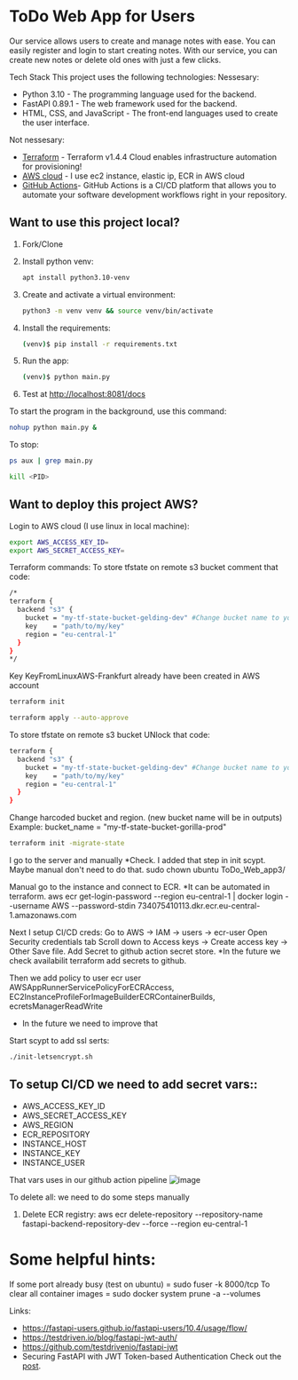 # ToDo Web App for Users

Our service allows users to create and manage notes with ease. You can easily register and login to start creating notes. With our service, you can create new notes or delete old ones with just a few clicks.

Tech Stack
This project uses the following technologies:
Nessesary:
- Python 3.10 - The programming language used for the backend.
- FastAPI 0.89.1 - The web framework used for the backend.
- HTML, CSS, and JavaScript - The front-end languages used to create the user interface.

Not nessesary:
- [Terraform](https://www.terraform.io/) - Terraform v1.4.4 Cloud enables infrastructure automation for provisioning!
- [AWS cloud](https://aws.amazon.com/what-is-aws/) - I use ec2 instance, elastic ip, ECR in AWS cloud 
- [GitHub Actions](https://github.com/features/actions)- GitHub Actions is a CI/CD platform that allows you to automate your software development workflows right in your repository. 
## Want to use this project local?

1. Fork/Clone

1. Install python venv:

    ```sh
    apt install python3.10-venv
    ```

1. Create and activate a virtual environment:

    ```sh
    python3 -m venv venv && source venv/bin/activate
    ```

1. Install the requirements:

    ```sh
    (venv)$ pip install -r requirements.txt
    ```

1. Run the app:

    ```sh
    (venv)$ python main.py
    ```

1. Test at [http://localhost:8081/docs](http://localhost:8081/docs)

To start the program in the background, use this command:
```sh
nohup python main.py &
```

To stop:
```sh
ps aux | grep main.py
```
```sh
kill <PID>
```
## Want to deploy this project AWS?
Login to AWS cloud (I use linux in local machine):

```sh
export AWS_ACCESS_KEY_ID=
export AWS_SECRET_ACCESS_KEY=
```
Terraform commands:
To store tfstate on remote s3 bucket comment that code:
```sh
/*
terraform {
  backend "s3" {
    bucket = "my-tf-state-bucket-gelding-dev" #Change bucket name to your actual bucket name. You will see that in outputs.
    key    = "path/to/my/key"
    region = "eu-central-1"
  }
}
*/
```

Key KeyFromLinuxAWS-Frankfurt already have been created in AWS account 
```sh
terraform init
```

```sh
terraform apply --auto-approve
```

To store tfstate on remote s3 bucket UNlock that code:
```sh
terraform {
  backend "s3" {
    bucket = "my-tf-state-bucket-gelding-dev" #Change bucket name to your actual bucket name. You will see that in outputs.
    key    = "path/to/my/key"
    region = "eu-central-1"
  }
}
```

Change harcoded bucket and region. (new bucket name will be in outputs)
Example: bucket_name = "my-tf-state-bucket-gorilla-prod"

```sh
terraform init -migrate-state
```
I go to the server and manually *Check. I added that step in init scypt. Maybe manual don't need to do that.
sudo chown ubuntu ToDo_Web_app3/

Manual go to the instance and connect to ECR. *It can be automated in terraform.
aws ecr get-login-password --region eu-central-1 | docker login --username AWS --password-stdin 734075410113.dkr.ecr.eu-central-1.amazonaws.com

Next I setup CI/CD creds:
Go to AWS -> IAM -> users -> ecr-user
Open Security credentials tab
Scroll down to Access keys -> Create access key -> Other
Save file.
Add Secret to github action secret store. *In the future we check availabilit terraform add secrets to github.




Then we add policy to user ecr user 
AWSAppRunnerServicePolicyForECRAccess, 
EC2InstanceProfileForImageBuilderECRContainerBuilds,
ecretsManagerReadWrite
* In the future we need to improve that





Start scypt to add ssl serts:
```sh
./init-letsencrypt.sh
```

## To setup CI/CD we need to add secret vars::

- AWS_ACCESS_KEY_ID
- AWS_SECRET_ACCESS_KEY
- AWS_REGION
- ECR_REPOSITORY
- INSTANCE_HOST
- INSTANCE_KEY
- INSTANCE_USER

That vars uses in our github action pipeline
![image](https://user-images.githubusercontent.com/50805334/224275693-42f42348-d12f-459b-b8a5-8d67ecbfe11d.png)


To delete all:
we need to do some steps manually
1) Delete ECR registry: aws ecr delete-repository --repository-name fastapi-backend-repository-dev --force --region eu-central-1

# Some helpful hints:

If some port already busy (test on ubuntu) = sudo fuser -k 8000/tcp
To clear all container images              = sudo docker system prune -a --volumes

Links:
- https://fastapi-users.github.io/fastapi-users/10.4/usage/flow/
- https://testdriven.io/blog/fastapi-jwt-auth/
- https://github.com/testdrivenio/fastapi-jwt
- Securing FastAPI with JWT Token-based Authentication
Check out the [post](https://testdriven.io/blog/fastapi-jwt-auth/).
